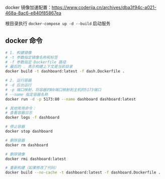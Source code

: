 docker 镜像加速配置：https://www.coderjia.cn/archives/dba3f94c-a021-468a-8ac6-e840f85867ea

根目录执行 `docker-compose up -d --build` 启动服务

## docker 命令

```bash
# 1. 构建镜像
# -t 参数指定镜像名称和标签
# -f 参数指定 Dockerfile 路径
# 最后的 . 表示构建上下文是当前目录
docker build -t dashboard:latest -f dash.Dockerfile .

# 2. 运行容器
# -d 后台运行
# -p 端口映射，将容器的80端口映射到主机的5173端口
# --name 指定容器名称
docker run -d -p 5173:80 --name dashboard dashboard:latest

# 其他常用命令：
# 查看容器日志
docker logs -f dashboard

# 停止容器
docker stop dashboard

# 删除容器
docker rm dashboard

# 删除镜像
docker rmi dashboard:latest

# 重新构建（如果修改了代码）
docker build --no-cache -t dashboard:latest -f dashboard.Dockerfile .
```
